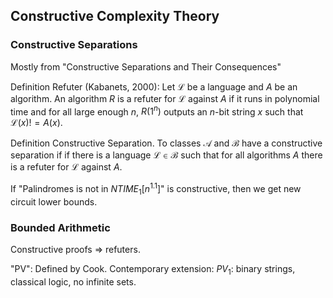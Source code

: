 ## Constructive Complexity Theory

### Constructive Separations

Mostly from "Constructive Separations and Their Consequences"

Definition Refuter (Kabanets, 2000): Let $\mathcal{L}$ be a language and $A$ be an algorithm.
An algorithm $R$ is a refuter for $\mathcal{L}$ against $A$ if it runs in polynomial time and
for all large enough $n$, $R(1^n)$ outputs an
$n$-bit string $x$ such that $\mathcal{L}(x) != A(x)$.

Definition Constructive Separation. To classes $\mathcal{A}$ and $\mathcal{B}$ have a
constructive separation if if there is a language $\mathcal{L}\in\mathcal{B}$
such that for all algorithms $A$ there is a refuter for $\mathcal{L}$ against $A$.

If "Palindromes is not in $NTIME_1[n^{1.1}]$" is constructive, then we get new circuit lower bounds.

### Bounded Arithmetic

Constructive proofs => refuters.

"PV": Defined by Cook. Contemporary extension: $PV_1$: binary strings, classical logic, no infinite sets.